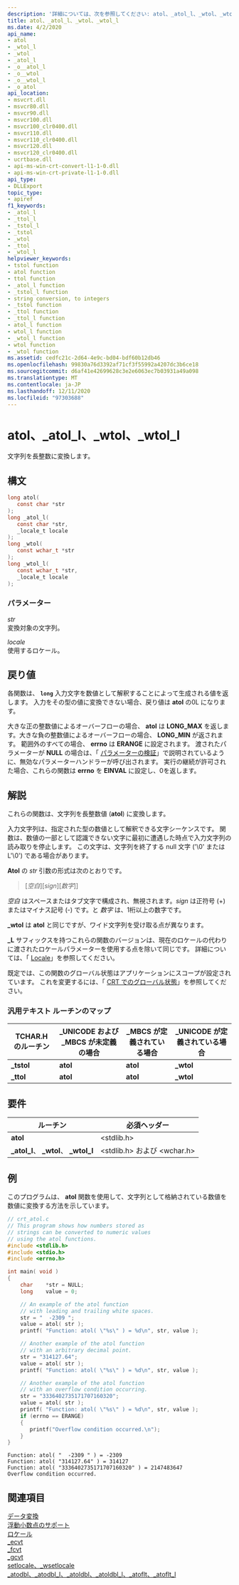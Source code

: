 ```yaml
---
description: '詳細については、次を参照してください: atol、_atol_l、_wtol、_wtol_l'
title: atol、_atol_l、_wtol、_wtol_l
ms.date: 4/2/2020
api_name:
- atol
- _wtol_l
- _wtol
- _atol_l
- _o__atol_l
- _o__wtol
- _o__wtol_l
- _o_atol
api_location:
- msvcrt.dll
- msvcr80.dll
- msvcr90.dll
- msvcr100.dll
- msvcr100_clr0400.dll
- msvcr110.dll
- msvcr110_clr0400.dll
- msvcr120.dll
- msvcr120_clr0400.dll
- ucrtbase.dll
- api-ms-win-crt-convert-l1-1-0.dll
- api-ms-win-crt-private-l1-1-0.dll
api_type:
- DLLExport
topic_type:
- apiref
f1_keywords:
- _atol_l
- _ttol_l
- _tstol_l
- _tstol
- _wtol
- _ttol
- _wtol_l
helpviewer_keywords:
- tstol function
- atol function
- ttol function
- _atol_l function
- _tstol_l function
- string conversion, to integers
- _tstol function
- _ttol function
- _ttol_l function
- atol_l function
- wtol_l function
- _wtol_l function
- wtol function
- _wtol function
ms.assetid: cedfc21c-2d64-4e9c-bd04-bdf60b12db46
ms.openlocfilehash: 99830a76d3392af71cf3f55992a4207dc3b6ce18
ms.sourcegitcommit: d6af41e42699628c3e2e6063ec7b03931a49a098
ms.translationtype: MT
ms.contentlocale: ja-JP
ms.lasthandoff: 12/11/2020
ms.locfileid: "97303688"
---
```

# <a name="atol-_atol_l-_wtol-_wtol_l"></a>atol、_atol_l、_wtol、_wtol_l

文字列を長整数に変換します。

## <a name="syntax"></a>構文

```C
long atol(
   const char *str
);
long _atol_l(
   const char *str,
   _locale_t locale
);
long _wtol(
   const wchar_t *str
);
long _wtol_l(
   const wchar_t *str,
   _locale_t locale
);
```

### <a name="parameters"></a>パラメーター

*str*<br/>
変換対象の文字列。

*locale*<br/>
使用するロケール。

## <a name="return-value"></a>戻り値

各関数は、 **`long`** 入力文字を数値として解釈することによって生成される値を返します。 入力をその型の値に変換できない場合、戻り値は **atol** の0L になります。

大きな正の整数値によるオーバーフローの場合、 **atol** は **LONG_MAX** を返します。大きな負の整数値によるオーバーフローの場合、 **LONG_MIN** が返されます。 範囲外のすべての場合、 **errno** は **ERANGE** に設定されます。 渡されたパラメーターが **NULL** の場合は、「 [パラメーターの検証](../../c-runtime-library/parameter-validation.md)」で説明されているように、無効なパラメーターハンドラーが呼び出されます。 実行の継続が許可された場合、これらの関数は **errno** を **EINVAL** に設定し、0を返します。

## <a name="remarks"></a>解説

これらの関数は、文字列を長整数値 (**atol**) に変換します。

入力文字列は、指定された型の数値として解釈できる文字シーケンスです。 関数は、数値の一部として認識できない文字に最初に遭遇した時点で入力文字列の読み取りを停止します。 この文字は、文字列を終了する null 文字 ('\0' または L'\0') である場合があります。

**Atol** の *str* 引数の形式は次のとおりです。

> [*空白*][*sign*][*数字*]]

*空白* はスペースまたはタブ文字で構成され、無視されます。*sign* は正符号 (+) またはマイナス記号 (-) です。と *数字* は、1桁以上の数字です。

**_wtol** は **atol** と同じですが、ワイド文字列を受け取る点が異なります。

**_L** サフィックスを持つこれらの関数のバージョンは、現在のロケールの代わりに渡されたロケールパラメーターを使用する点を除いて同じです。 詳細については、「 [Locale](../../c-runtime-library/locale.md)」を参照してください。

既定では、この関数のグローバル状態はアプリケーションにスコープが設定されています。 これを変更するには、「 [CRT でのグローバル状態](../global-state.md)」を参照してください。

### <a name="generic-text-routine-mappings"></a>汎用テキスト ルーチンのマップ

|TCHAR.H のルーチン|_UNICODE および _MBCS が未定義の場合|_MBCS が定義されている場合|_UNICODE が定義されている場合|
|---------------------|------------------------------------|--------------------|-----------------------|
|**_tstol**|**atol**|**atol**|**_wtol**|
|**_ttol**|**atol**|**atol**|**_wtol**|

## <a name="requirements"></a>要件

|ルーチン|必須ヘッダー|
|--------------|---------------------|
|**atol**|\<stdlib.h>|
|**_atol_l**、 **_wtol**、 **_wtol_l**|\<stdlib.h> および \<wchar.h>|

## <a name="example"></a>例

このプログラムは、 **atol** 関数を使用して、文字列として格納されている数値を数値に変換する方法を示しています。

```C
// crt_atol.c
// This program shows how numbers stored as
// strings can be converted to numeric values
// using the atol functions.
#include <stdlib.h>
#include <stdio.h>
#include <errno.h>

int main( void )
{
    char    *str = NULL;
    long    value = 0;

    // An example of the atol function
    // with leading and trailing white spaces.
    str = "  -2309 ";
    value = atol( str );
    printf( "Function: atol( \"%s\" ) = %d\n", str, value );

    // Another example of the atol function
    // with an arbitrary decimal point.
    str = "314127.64";
    value = atol( str );
    printf( "Function: atol( \"%s\" ) = %d\n", str, value );

    // Another example of the atol function
    // with an overflow condition occurring.
    str = "3336402735171707160320";
    value = atol( str );
    printf( "Function: atol( \"%s\" ) = %d\n", str, value );
    if (errno == ERANGE)
    {
       printf("Overflow condition occurred.\n");
    }
}
```

```Output
Function: atol( "  -2309 " ) = -2309
Function: atol( "314127.64" ) = 314127
Function: atol( "3336402735171707160320" ) = 2147483647
Overflow condition occurred.
```

## <a name="see-also"></a>関連項目

[データ変換](../../c-runtime-library/data-conversion.md)<br/>
[浮動小数点のサポート](../../c-runtime-library/floating-point-support.md)<br/>
[ロケール](../../c-runtime-library/locale.md)<br/>
[_ecvt](ecvt.md)<br/>
[_fcvt](fcvt.md)<br/>
[_gcvt](gcvt.md)<br/>
[setlocale、_wsetlocale](setlocale-wsetlocale.md)<br/>
[_atodbl、_atodbl_l、_atoldbl、_atoldbl_l、_atoflt、_atoflt_l](atodbl-atodbl-l-atoldbl-atoldbl-l-atoflt-atoflt-l.md)<br/>
